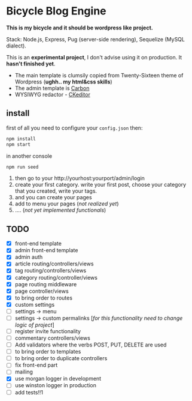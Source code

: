# Bicycle Blog Engine

**This is my bicycle and it should be wordpress like project.**

Stack: Node.js, Express, Pug (server-side rendering), Sequelize (MySQL dialect).  

This is an **experimental project**, I don't advise using it on production. It **hasn't finished yet**. 

- The main template is clumsily copied from Twenty-Sixteen theme of Wordpress (**ughh.. my html&css skills**)
- The admin template is [Carbon](http://carbon.smartisan.io/)
- WYSIWYG redactor - [CKeditor](https://ckeditor.com/) 

## install
first of all you need to configure your `config.json` then:
```bash
npm install
npm start
```
in another console
```bash
npm run seed
```

1. then go to your http://yourhost:yourport/admin/login
2. create your first category. write your first post, choose your category that you created, write your tags.
4. and you can create your pages
5. add to menu your pages (_not realized yet_)
6. .... (_not yet implemented functionals_)

## TODO
- [x] front-end template
- [x] admin front-end template
- [x] admin auth
- [x] article routing/controllers/views
- [x] tag routing/controllers/views
- [x] category routing/controller/views
- [x] page routing middleware
- [x] page controller/views
- [x] to bring order to routes
- [x] custom settings
- [ ] settings -> menu
- [ ] settings -> custom permalinks [_for this functionality need to change logic of project_]
- [ ] register invite functionality
- [ ] commentary controllers/views
- [ ] Add validators where the verbs POST, PUT, DELETE are used
- [ ] to bring order to templates
- [ ] to bring order to duplicate controllers
- [ ] fix front-end part
- [ ] mailing
- [x] use morgan logger in development
- [ ] use winston logger in production
- [ ] add tests!!1

